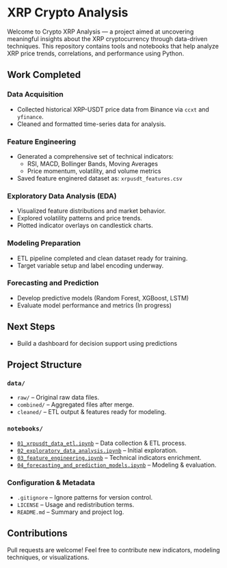 # XRP Crypto Analysis

Welcome to Crypto XRP Analysis — a project aimed at uncovering meaningful insights about the XRP cryptocurrency through data-driven techniques. This repository contains tools and notebooks that help analyze XRP price trends, correlations, and performance using Python.

## Work Completed

### Data Acquisition
- Collected historical XRP-USDT price data from Binance via `ccxt` and `yfinance`.
- Cleaned and formatted time-series data for analysis.

### Feature Engineering
- Generated a comprehensive set of technical indicators:
  - RSI, MACD, Bollinger Bands, Moving Averages
  - Price momentum, volatility, and volume metrics
- Saved feature enginered dataset as: `xrpusdt_features.csv`

### Exploratory Data Analysis (EDA)
- Visualized feature distributions and market behavior.
- Explored volatility patterns and price trends.
- Plotted indicator overlays on candlestick charts.

### Modeling Preparation
- ETL pipeline completed and clean dataset ready for training.
- Target variable setup and label encoding underway.

### Forecasting and Prediction
- Develop predictive models (Random Forest, XGBoost, LSTM)
- Evaluate model performance and metrics (In progress)

## Next Steps
- Build a dashboard for decision support using predictions

## Project Structure

### `data/`
- `raw/` – Original raw data files.
- `combined/` – Aggregated files after merge.
- `cleaned/` – ETL output & features ready for modeling.

### `notebooks/`
- [`01_xrpusdt_data_etl.ipynb`](notebooks/01_xrpusdt_data_etl.ipynb) – Data collection & ETL process.
- [`02_exploratory_data_analysis.ipynb`](notebooks/02_exploratory_data_analysis.ipynb) – Initial exploration.
- [`03_feature_engineering.ipynb`](notebooks/03_feature_engineering.ipynb) – Technical indicators enrichment.
- [`04_forecasting_and_prediction_models.ipynb`](notebooks/04_forecasting_and_prediction_models.ipynb) – Modeling & evaluation.

### Configuration & Metadata
- `.gitignore` – Ignore patterns for version control.
- `LICENSE` – Usage and redistribution terms.
- `README.md` – Summary and project log.

## Contributions

Pull requests are welcome! Feel free to contribute new indicators, modeling techniques, or visualizations.
